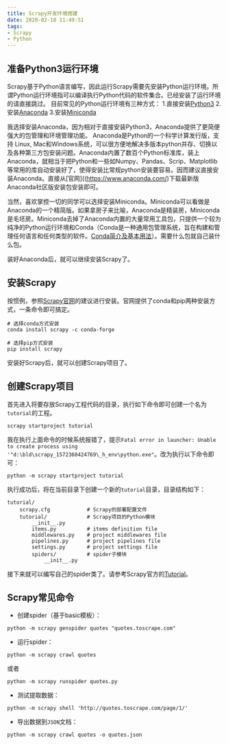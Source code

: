 ```yaml
---
title: Scrapy开发环境搭建
date: 2020-02-18 11:49:51
tags: 
- Scrapy
- Python
---
```


## 准备Python3运行环境
Scrapy基于Python语言编写，因此运行Scrapy需要先安装Python运行环境。所谓Python运行环境指可以编译执行Python代码的软件集合。已经安装了运行环境的请直接跳过。
目前常见的Python运行环境有三种方式：
1.直接安装[Python3](https://www.python.org/)
2.安装[Anaconda](https://www.anaconda.com/)
3.安装[Miniconda](https://conda.io/miniconda.html)

我选择安装Anaconda，因为相对于直接安装Python3，Anaconda提供了更简便强大的包管理和环境管理功能。
Anaconda是Python的一个科学计算发行版，支持 Linux, Mac和Windows系统，可以很方便地解决多版本python并存、切换以及各种第三方包安装问题。Anaconda内置了数百个Python标准库，装上Anaconda，就相当于把Python和一些如Numpy、Pandas、Scrip、Matplotlib等常用的库自动安装好了，使得安装比常规python安装要容易。因而建议直接安装Anaconda。直接从[官网]((https://www.anaconda.com/)下载最新版Anaconda社区版安装包安装即可。

当然，喜欢掌控一切的同学可以选择安装Miniconda。Miniconda可以看做是Anaconda的一个精简版。如果拿房子来比喻，Anaconda是精装房，Miniconda是毛坯房。Miniconda去掉了Anaconda内置的大量常用工具包，只提供一个较为纯净的Python运行环境和Conda（Conda是一种通用包管理系统，旨在构建和管理任何语言和任何类型的软件。[Conda简介及基本用法](./conda-basic-usage.html)）。需要什么包就自己装什么包。

装好Anaconda后，就可以继续安装Scrapy了。

## 安装Scrapy
按惯例，参照[Scrapy官网](https://scrapy.org/)的建议进行安装。官网提供了conda和pip两种安装方式，一条命令即可搞定。
```shell
# 选择conda方式安装
conda install scrapy -c conda-forge
```
```shell
# 选择pip方式安装
pip install scrapy
```
安装好Scrapy后，就可以创建Scrapy项目了。

## 创建Scrapy项目
首先进入将要存放Scrapy工程代码的目录，执行如下命令即可创建一个名为`tutorial`的工程。
```shell
scrapy startproject tutorial
```
我在执行上面命令的时候系统报错了，提示`Fatal error in launcher: Unable to create process using '"d:\bld\scrapy_1572360424769\_h_env\python.exe"`。改为执行以下命令即可：
```shell
python -m scrapy startproject tutorial
```
执行成功后，将在当前目录下创建一个新的`tutorial`目录，目录结构如下：
```
tutorial/
    scrapy.cfg            # Scrapy的部署配置文件
    tutorial/             # Scrapy项目的Python模块
        __init__.py
        items.py          # items definition file
        middlewares.py    # project middlewares file
        pipelines.py      # project pipelines file
        settings.py       # project settings file
        spiders/          # spider子模块
            __init__.py
```
接下来就可以编写自己的spider类了。请参考Scrapy官方的[Tutorial](https://docs.scrapy.org/en/latest/intro/tutorial.html#our-first-spider)。


## Scrapy常见命令
* 创建spider（基于basic模板）：
```shell
python -m scrapy genspider quotes "quotes.toscrape.com"
```
* 运行spider：
```shell
python -m scrapy crawl quotes
```
或者
```
python -m scrapy runspider quotes.py
```
* 测试提取数据：
```shell
python -m scrapy shell 'http://quotes.toscrape.com/page/1/'
```
* 导出数据到`JSON`文档：
```shell
python -m scrapy crawl quotes -o quotes.json
```

